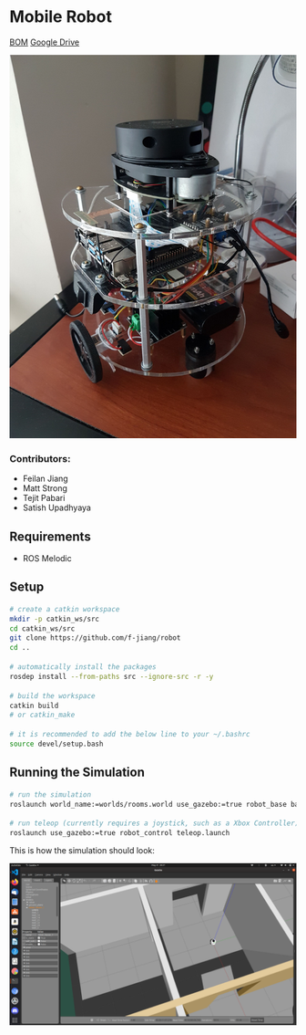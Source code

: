 # Mobile Robot

[BOM](https://docs.google.com/spreadsheets/d/1hAyx_H2yaLHObjr3c2HcGa4GbXQhFF7O3Fq-fULQeV0/edit?usp=sharing)
[Google Drive](https://drive.google.com/drive/folders/1Uw0iWY_K3mZgV3rem3GLMkO6ajqQ58nl)

<img src="https://raw.githubusercontent.com/f-jiang/robot/master/images/robot.jpg" width="600">

### Contributors:

- Feilan Jiang
- Matt Strong
- Tejit Pabari
- Satish Upadhyaya

## Requirements

- ROS Melodic

## Setup

```bash
# create a catkin workspace
mkdir -p catkin_ws/src
cd catkin_ws/src
git clone https://github.com/f-jiang/robot
cd ..

# automatically install the packages
rosdep install --from-paths src --ignore-src -r -y

# build the workspace
catkin build 
# or catkin_make

# it is recommended to add the below line to your ~/.bashrc
source devel/setup.bash
```

## Running the Simulation 

```bash
# run the simulation
roslaunch world_name:=worlds/rooms.world use_gazebo:=true robot_base base.launch

# run teleop (currently requires a joystick, such as a Xbox Controller)
roslaunch use_gazebo:=true robot_control teleop.launch
```

This is how the simulation should look:

<img src="https://raw.githubusercontent.com/f-jiang/robot/master/images/robot_in_gazebo.png" width="600">

